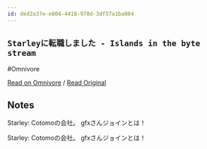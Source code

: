 ```yaml
---
id: ded2a37e-e804-4418-970d-3df57a1ba804
---
```


## `Starleyに転職しました - Islands in the byte stream`
#Omnivore

[Read on Omnivore](https://omnivore.app/me/starley-islands-in-the-byte-stream-19204021464) / [Read Original](https://gfx.hatenablog.com/entry/2024/09/17/093025)

## Notes

Starley: Cotomoの会社。
gfxさんジョインとは！

Starley: Cotomoの会社。
gfxさんジョインとは！


